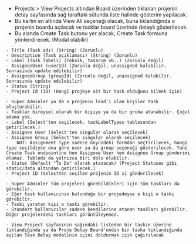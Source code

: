 * Projects > View Projects altından Board üzerinden tıklanan projenin detay sayfasında sağ taraftaki sütunda liste halinde gösterim yapılacak.
* Bu kartın en altında View All seçeneği olacak, buna tıklandığında o projenin boardu açılacak ve tasklar board üzerinde detaylı gösterilecek.
* Bu alanda Create Task butonu yer alacak, Create Task formuna yönlendirecek. (Modal olabilir)

<!-- Task Model -->
    - Title (Task adı) (String) (Zorunlu)
    - Description (Task açıklaması) (String) (Zorunlu)
    - Label (Task labelı) (Teknik, tasarım vb..) (Zorunlu değil)
    - AssigneeUser (userId) (Zorunlu değil, unassigned kalabilir. Sonrasında update edilebilir)
    - AssigneeGroup (groupId) (Zorunlu değil, unassigned kalabilir. Sonrasında update edilebilir)
    - Status (String) 
    - Project Id (ID) (Hangi projeye ait bir task olduğunu bilmek için)


<!-- Create Task -->
    - Super Adminler ya da o projenin lead'i olan kişiler task oluşturabilir.
    - Tasklar bireysel olarak bir kişiye ya da bir gruba atanabilir. Çoğul atama yok.
    - Label (Select'ten seçilecek. taskLabelTypes tablosundan getirilecek.)
    - Assignee User (Select'ten singular olarak seçilecek)
    - Assignee Group (Select'ten singular olarak seçilecek)
        NOT: Assignment Type sadece önyüzdeki formdan seçtirilecek, hangi type seçildiyse ona göre user ya da group seçeneği gösterilecek. Yani Create Task endpointine hem Assignee User hem Assignee Group gönderimi olamaz. Tabloda da yalnızca biri dolu olabilir.
    - Status (Default "To Do" olarak atanacak) (Project Statuses gibi static/data altından getirilecek.)
    - Project ID (Selectten seçilen projenin ID si gönderilecek)


<!-- Get Tasks -->
    - Super Adminler tüm projeleri görebildikleri için tüm taskları da görebilir.
    - Eğer task kullanıcının bulunduğu bir projedeyse o kişi o taskı görebilir.
    - Taskı yaratan kişi o taskı görebilir.
    - Standart kullanıcılar sadece kendilerine atanan taskları görebilir. Diğer projelerdeki taskları görüntüleyemez.
    

<!-- Get Task By ID -->
    - View Project sayfasının sağındaki listeden bir taskın üzerine tıklandığında ya da Proje Detay Board'undan bir taska tıklandığında açılan Task Detay modalının içini doldurmak için çağırılacak
